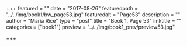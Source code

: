 +++
featured = ""
date = "2017-08-26"
featuredpath = "../../img/book1/bw_page53.jpg"
featuredalt = "Page53"
description = ""
author = "Maria Rice"
type = "post"
title = "Book 1, Page 53"
linktitle = ""
categories = ["book1"]
preview = "../../img/book1_prev/preview53.jpg"

+++

